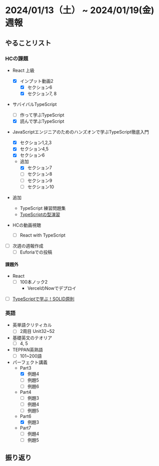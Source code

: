 # 2024/01/13（土） ~ 2024/01/19(金) 週報

## やることリスト

### HCの課題

- React 上級
  - [x] インプット動画2
    - [x] セクション6
    - [x] セクション7, 8

- サバイバルTypeScript
  - [ ] 作って学ぶTypeScript
  - [x] 読んで学ぶTypeScript

- JavaScriptエンジニアのためのハンズオンで学ぶTypeScript徹底入門
  - [x] セクション1,2,3
  - [x] セクション4,5
  - [x] セクション6
  - 追加
    - [x] セクション7
    - [ ] セクション8
    - [ ] セクション9
    - [ ] セクション10
  
- 追加
  - TypeScript 練習問題集
  - [TypeScriptの型演習](https://qiita.com/uhyo/items/e4f54ef3b87afdd65546)

- HCの動画視聴
  - [ ] React with TypeScript

- [ ] 次週の週報作成
  - [ ] Euforiaでの投稿

#### 課題外

- React
  - [ ] 100本ノック2
    - VercelのNowでデプロイ

- [ ] [TypeScriptで学ぶ！SOLID原則](https://zenn.dev/milab/articles/05d800b173bbad)

### 英語

- 英単語クリティカル
  - [ ] 2周目 Unit32~52

- 基礎英文のテオリア
  - [ ] 4, 5

- TEPPAN英熟語
  - [ ] 101~200語

- パーフェクト講義
  - Part3
    - [x] 例題4
    - [ ] 例題5
    - [ ] 例題6
  - Part4
    - [ ] 例題3
    - [ ] 例題4
    - [ ] 例題5
  - Part6
    - [x] 例題3
  - Part7
    - [ ] 例題4
    - [ ] 例題5

## 振り返り
